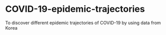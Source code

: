 # COVID-19-epidemic-trajectories
To discover different epidemic trajectories of COVID-19 by using data from Korea
